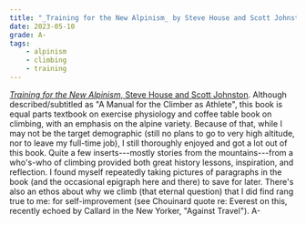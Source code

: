 ```yaml
---
title: "_Training for the New Alpinism_ by Steve House and Scott Johnston"
date: 2023-05-10
grade: A-
tags:
    - alpinism
    - climbing
    - training
---
```


 [_Training for the New Alpinism_, Steve House and Scott Johnston](https://bookshop.org/a/111171/9781938340239).  Although described/subtitled as "A Manual for the Climber as Athlete", this book is equal parts textbook on exercise physiology and coffee table book on climbing, with an emphasis on the alpine variety.  Because of that, while I may not be the target demographic (still no plans to go to very high altitude, nor to leave my full-time job), I still thoroughly enjoyed and got a lot out of this book. Quite a few inserts---mostly stories from the mountains---from a who's-who of climbing provided both great history lessons, inspiration, and reflection.  I found myself repeatedly taking pictures of paragraphs in the book (and the occasional epigraph here and there) to save for later.  There's also an ethos about why we climb (that eternal question) that I did find rang true to me: for self-improvement (see Chouinard quote re: Everest on this, recently echoed by Callard in the New Yorker, "Against Travel").  A-